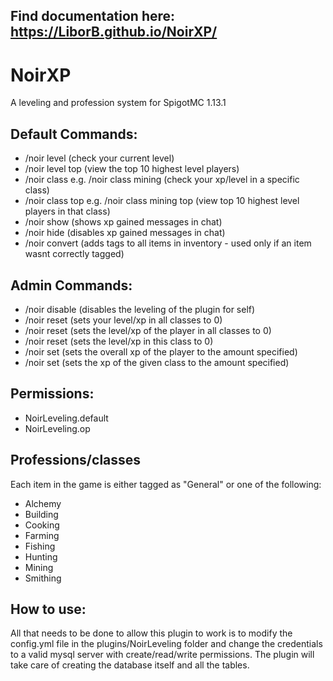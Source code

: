 ## Find documentation here: https://LiborB.github.io/NoirXP/

# NoirXP
A leveling and profession system for SpigotMC 1.13.1

## Default Commands:

- /noir level (check your current level)
- /noir level top (view the top 10 highest level players)
- /noir class <class> e.g. /noir class mining (check your xp/level in a specific class)
- /noir class <class> top e.g. /noir class mining top (view top 10 highest level players in that class)
- /noir show (shows xp gained messages in chat)
- /noir hide (disables xp gained messages in chat)
- /noir convert (adds tags to all items in inventory - used only if an item wasnt correctly tagged)

## Admin Commands:

- /noir disable (disables the leveling of the plugin for self)
- /noir reset (sets your level/xp in all classes to 0)
- /noir reset <player> (sets the level/xp of the player in all classes to 0)
- /noir reset <player> <class> (sets the level/xp in this class to 0)
- /noir set <player> <amount> (sets the overall xp of the player to the amount specified)
- /noir set <player> <amount> <class> (sets the xp of the given class to the amount specified)
  
## Permissions:
- NoirLeveling.default
- NoirLeveling.op

## Professions/classes
Each item in the game is either tagged as "General" or one of the following:
- Alchemy
- Building
- Cooking
- Farming
- Fishing
- Hunting
- Mining
- Smithing

## How to use:
All that needs to be done to allow this plugin to work is to modify the config.yml file in the plugins/NoirLeveling folder and change the credentials to a valid mysql server with create/read/write permissions. The plugin will take care of creating the database itself and all the tables.

